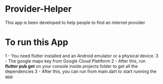 # Provider-Helper
This app is been developed to help people to find an internet provider

# To run this App
1 - You need flutter installed and an Android emulator or a physical device.
3 - The google maps key from Google Cloud Plattform
2 - After this, run **flutter pub get** on your console inside projects folder to get all the dependencies
3 - After this, you can run from main.dart to start running the app
